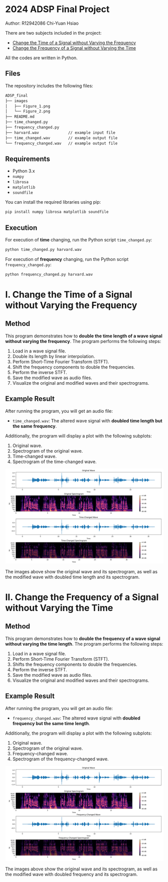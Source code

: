 # 2024 ADSP Final Project
Author: R12942086 Chi-Yuan Hsiao

There are two subjects included in the project:
- [Change the Time of a Signal without Varying the Frequency](#i-change-the-time-of-a-signal-without-varying-the-frequency)
- [Change the Frequency of a Signal without Varying the Time](#ii-change-the-frequency-of-a-signal-without-varying-the-time)

All the codes are written in Python. 

## Files
The repository includes the following files:
```sh
ADSP_final
├── images
│   ├── Figure_1.png
│   └── Figure_2.png
├── README.md
├── time_changed.py
├── frequency_changed.py
├── harvard.wav             // example input file
├── time_changed.wav        // example output file 
└── frequency_changed.wav   // example output file
```

## Requirements
- Python 3.x
- `numpy`
- `librosa`
- `matplotlib`
- `soundfile`

You can install the required libraries using pip:
```sh
pip install numpy librosa matplotlib soundfile
```

## Execution
For execution of **time** changing, run the Python script `time_changed.py`:

```sh
python time_changed.py harvard.wav
```
For execution of **frequency** changing, run the Python script `frequency_changed.py`:

```sh
python frequency_changed.py harvard.wav
```

# I. Change the Time of a Signal without Varying the Frequency

## Method
This program demonstrates how to **double the time length of a wave signal without varying the frequency**. The program performs the following steps:

1. Load in a wave signal file.
2. Double its length by linear interpolation.
3. Perform Short-Time Fourier Transform (STFT).
4. Shift the frequency components to double the frequencies.
5. Perform the inverse STFT.
6. Save the modified wave as audio files.
7. Visualize the original and modified waves and their spectrograms.

## Example Result
After running the program, you will get an audio file:

- `time_changed.wav`: 
The altered wave signal with **doubled time length but the same frequency**.

Additionally, the program will display a plot with the following subplots:

1. Original wave.
2. Spectrogram of the original wave.
3. Time-changed wave.
4. Spectrogram of the time-changed wave.

![Time-Changed](images/Figure_1.png)

The images above show the original wave and its spectrogram, as well as the modified wave with doubled time length and its spectrogram.

# II. Change the Frequency of a Signal without Varying the Time

## Method
This program demonstrates how to **double the frequency of a wave signal without varying the time length**. The program performs the following steps:

1. Load in a wave signal file.
2. Perform Short-Time Fourier Transform (STFT).
3. Shifts the frequency components to double the frequencies.
4. Perform the inverse STFT.
5. Save the modified wave as audio files.
6. Visualize the original and modified waves and their spectrograms.

## Example Result
After running the program, you will get an audio file:

- `frequency_changed.wav`: 
The altered wave signal with **doubled frequency but the same time length**.

Additionally, the program will display a plot with the following subplots:

1. Original wave.
2. Spectrogram of the original wave.
3. Frequency-changed wave.
4. Spectrogram of the frequency-changed wave.

![Frequency-Changed](images/Figure_2.png)

The images above show the original wave and its spectrogram, as well as the modified wave with doubled frequency and its spectrogram.
